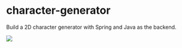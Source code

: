 # character-generator
Build a 2D character generator with Spring and Java as the backend. 

![](src/main/resources/images/character_uml.png)

